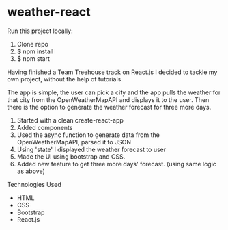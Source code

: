 # weather-react

Run this project locally:
1. Clone repo
2. $ npm install
3. $ npm start


Having finished a Team Treehouse track on React.js I decided to tackle my own project, without the help of tutorials.

The app is simple, the user can pick a city and the app pulls the weather for that city from the OpenWeatherMapAPI and displays it to the user. Then there is the option to generate the weather forecast for three more days.

1. Started with a clean create-react-app
2. Added components
3. Used the async function to generate data from the OpenWeatherMapAPI, parsed it to JSON
4. Using 'state' I displayed the weather forecast to user
5. Made the UI using bootstrap and CSS.
6. Added new feature to get three more days' forecast. (using same logic as above)

Technologies Used
- HTML
- CSS
- Bootstrap
- React.js
